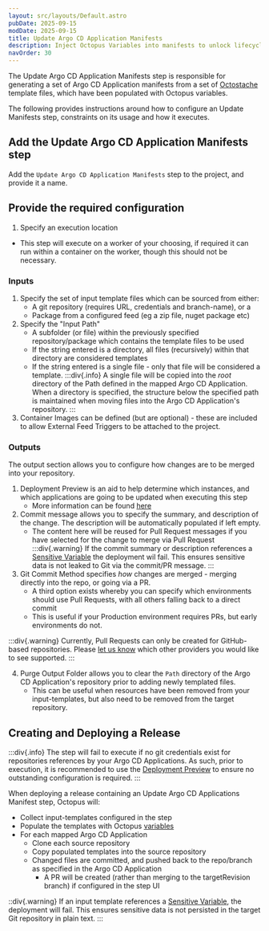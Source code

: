 ```yaml
---
layout: src/layouts/Default.astro
pubDate: 2025-09-15
modDate: 2025-09-15
title: Update Argo CD Application Manifests
description: Inject Octopus Variables into manifests to unlock lifecycle promotions
navOrder: 30
---
```


The Update Argo CD Application Manifests step is responsible for generating a set of Argo CD Application manifests from
a set of [Octostache](https://github.com/OctopusDeploy/Octostache) template files, which have been populated with Octopus variables.

The following provides instructions around how to configure an Update Manifests step, constraints on its usage and
how it executes.

## Add the Update Argo CD Application Manifests step
Add the `Update Argo CD Application Manifests` step to the project, and provide it a name.

## Provide the required configuration
1. Specify an execution location
  * This step will execute on a worker of your choosing, if required it can run within a container on the worker, though this should not be necessary.
### Inputs
1. Specify the set of input template files which can be sourced from either:
   * A git repository (requires URL, credentials and branch-name), or a
   * Package from a configured feed (eg a zip file, nuget package etc)
2. Specify the "Input Path"
   * A subfolder (or file) within the previously specified repository/package which contains the template files to be used
   * If the string entered is a directory, all files (recursively) within that directory are considered templates
   * If the string entered is a single file - only that file will be considered a template.
:::div{.info}
A single file will be copied into the _root_ directory of the Path defined in the mapped Argo CD Application.
When a directory is specified, the structure below the specified path is maintained when moving files into the Argo CD Application's repository.
:::
3. Container Images can be defined (but are optional) - these are included to allow External Feed Triggers to be attached to the project.

### Outputs
The output section allows you to configure how changes are to be merged into your repository.

1. Deployment Preview is an aid to help determine which instances, and which applications are going to be updated when executing this step
    * More information can be found [here](/docs/argo-cd/steps/deployment-preview)
2. Commit message allows you to specify the summary, and description of the change. The description will be automatically populated if left empty.
    * The content here will be reused for Pull Request messages if you have selected for the change to merge via Pull Request
:::div{.warning}
If the commit summary or description references a [Sensitive Variable](/docs/projects/variables/sensitive-variables) the deployment wil fail.
This ensures sensitive data is not leaked to Git via the commit/PR message.
:::
3. Git Commit Method specifies _how_ changes are merged - merging directly into the repo, or going via a PR.
    * A third option exists whereby you can specify which environments should use Pull Requests, with all others falling back to a direct commit
    * This is useful if your Production environment requires PRs, but early environments do not.

:::div{.warning}
Currently, Pull Requests can only be created for GitHub-based repositories. Please [let us know](https://oc.to/roadmap-argo-cd) which other providers you would like to see supported.
:::

4. Purge Output Folder allows you to clear the `Path` directory of the Argo CD Application's repository prior to adding newly templated files.
    * This can be useful when resources have been removed from your input-templates, but also need to be removed from the target repository.


## Creating and Deploying a Release
:::div{.info}
The step will fail to execute if no git credentials exist for repositories references by your Argo CD Applications.
As such, prior to execution, it is recommended to use the [Deployment Preview](/docs/argo-cd/steps/deployment-preview) to ensure
no outstanding configuration is required.
:::

When deploying a release containing an Update Argo CD Applications Manifest step, Octopus will:
* Collect input-templates configured in the step
* Populate the templates with Octopus [variables](/docs/best-practices/deployments/variables)
* For each mapped Argo CD Application
  * Clone each source repository
  * Copy populated templates into the source repository
  * Changed files are committed, and pushed back to the repo/branch as specified in the Argo CD Application
      * A PR will be created (rather than merging to the targetRevision branch) if configured in the step UI

::div{.warning}
If an input template references a [Sensitive Variable](/docs/projects/variables/sensitive-variables), the deployment will fail.
This ensures sensitive data is not persisted in the target Git repository in plain text.
:::